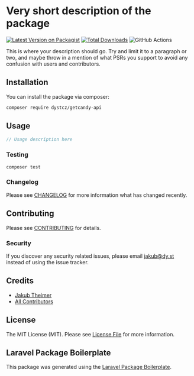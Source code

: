 # Very short description of the package

[![Latest Version on Packagist](https://img.shields.io/packagist/v/dystcz/getcandy-api.svg?style=flat-square)](https://packagist.org/packages/dystcz/getcandy-api)
[![Total Downloads](https://img.shields.io/packagist/dt/dystcz/getcandy-api.svg?style=flat-square)](https://packagist.org/packages/dystcz/getcandy-api)
![GitHub Actions](https://github.com/dystcz/getcandy-api/actions/workflows/main.yml/badge.svg)

This is where your description should go. Try and limit it to a paragraph or two, and maybe throw in a mention of what PSRs you support to avoid any confusion with users and contributors.

## Installation

You can install the package via composer:

```bash
composer require dystcz/getcandy-api
```

## Usage

```php
// Usage description here
```

### Testing

```bash
composer test
```

### Changelog

Please see [CHANGELOG](CHANGELOG.md) for more information what has changed recently.

## Contributing

Please see [CONTRIBUTING](CONTRIBUTING.md) for details.

### Security

If you discover any security related issues, please email jakub@dy.st instead of using the issue tracker.

## Credits

-   [Jakub Theimer](https://github.com/dystcz)
-   [All Contributors](../../contributors)

## License

The MIT License (MIT). Please see [License File](LICENSE.md) for more information.

## Laravel Package Boilerplate

This package was generated using the [Laravel Package Boilerplate](https://laravelpackageboilerplate.com).

